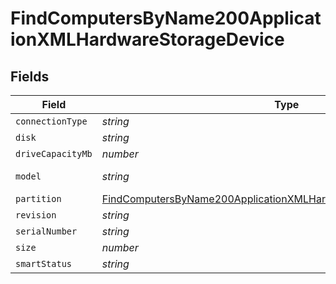 # FindComputersByName200ApplicationXMLHardwareStorageDevice


## Fields

| Field                                                                                                                                                                 | Type                                                                                                                                                                  | Required                                                                                                                                                              | Description                                                                                                                                                           | Example                                                                                                                                                               |
| --------------------------------------------------------------------------------------------------------------------------------------------------------------------- | --------------------------------------------------------------------------------------------------------------------------------------------------------------------- | --------------------------------------------------------------------------------------------------------------------------------------------------------------------- | --------------------------------------------------------------------------------------------------------------------------------------------------------------------- | --------------------------------------------------------------------------------------------------------------------------------------------------------------------- |
| `connectionType`                                                                                                                                                      | *string*                                                                                                                                                              | :heavy_minus_sign:                                                                                                                                                    | N/A                                                                                                                                                                   | false                                                                                                                                                                 |
| `disk`                                                                                                                                                                | *string*                                                                                                                                                              | :heavy_minus_sign:                                                                                                                                                    | N/A                                                                                                                                                                   | disk0                                                                                                                                                                 |
| `driveCapacityMb`                                                                                                                                                     | *number*                                                                                                                                                              | :heavy_minus_sign:                                                                                                                                                    | N/A                                                                                                                                                                   | 512287                                                                                                                                                                |
| `model`                                                                                                                                                               | *string*                                                                                                                                                              | :heavy_minus_sign:                                                                                                                                                    | N/A                                                                                                                                                                   | Apple SSD SM0512F                                                                                                                                                     |
| `partition`                                                                                                                                                           | [FindComputersByName200ApplicationXMLHardwareStorageDevicePartition](../../models/operations/findcomputersbyname200applicationxmlhardwarestoragedevicepartition.md)[] | :heavy_minus_sign:                                                                                                                                                    | N/A                                                                                                                                                                   |                                                                                                                                                                       |
| `revision`                                                                                                                                                            | *string*                                                                                                                                                              | :heavy_minus_sign:                                                                                                                                                    | N/A                                                                                                                                                                   | UXM2JA1Q                                                                                                                                                              |
| `serialNumber`                                                                                                                                                        | *string*                                                                                                                                                              | :heavy_minus_sign:                                                                                                                                                    | N/A                                                                                                                                                                   | S1K5NYADC12934                                                                                                                                                        |
| `size`                                                                                                                                                                | *number*                                                                                                                                                              | :heavy_minus_sign:                                                                                                                                                    | N/A                                                                                                                                                                   | 512287                                                                                                                                                                |
| `smartStatus`                                                                                                                                                         | *string*                                                                                                                                                              | :heavy_minus_sign:                                                                                                                                                    | N/A                                                                                                                                                                   | Verified                                                                                                                                                              |
